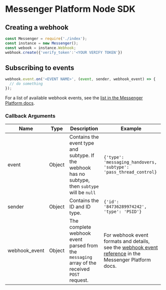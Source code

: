 # Messenger Platform Node SDK

## Creating a webhook

```js
const Messenger = require('./index');
const instance = new Messenger();
const webook = instance.Webhook;
webhook.create({'verify_token':'<YOUR VERIFY TOKEN'})
```

## Subscribing to events

```js
webhook.event.on('<EVENT NAME>', (event, sender, webhook_event) => {
  // do something
});
```

For a list of available webhook events, see the [list in the Messenger Platform docs](https://developers.facebook.com/docs/messenger-platform/reference/webhook-events/).

### Callback Arguments
| **Name** | **Type** | **Description** | **Example** |
|------|------|-------------|--------|
| event | Object | Contains the event type and subtype. If the webhook has no subtype, then `subtype` will be `null` | `{'type': 'messaging_handovers, 'subtype': 'pass_thread_control}` |
| sender | Object | Contains the ID and ID type. | `{'id': '84736289974242', 'type': 'PSID'}` |
| webhook_event | Object | The complete webhook event parsed from the `messaging` array of the received `POST` request. | For webhook event formats and details, see the [webhook event reference](https://developers.facebook.com/docs/messenger-platform/reference/webhook-events/) in the Messenger Platform docs. |
